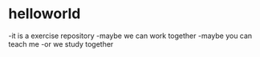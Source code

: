 # helloworld
-it is a exercise repository
-maybe we can work together
-maybe you can teach me
-or we study together
